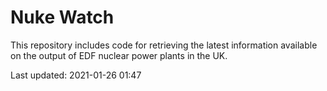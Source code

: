 # Nuke Watch

This repository includes code for retrieving the latest information available on the output of EDF nuclear power plants in the UK.

Last updated: 2021-01-26 01:47
